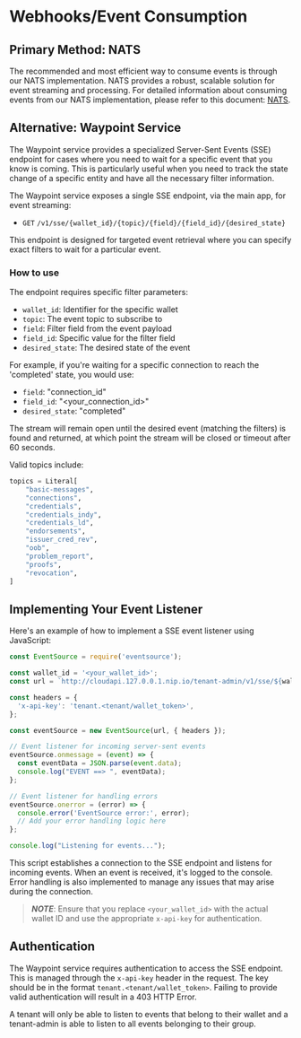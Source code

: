 # Webhooks/Event Consumption

## Primary Method: NATS

The recommended and most efficient way to consume events is through our NATS implementation. NATS provides a robust,
scalable solution for event streaming and processing. For detailed information about consuming events from our NATS implementation,
please refer to this document: [NATS](NATS.md).

## Alternative: Waypoint Service

The Waypoint service provides a specialized Server-Sent Events (SSE) endpoint for cases where you need to wait for a specific
event that you know is coming. This is particularly useful when you need to track the state change of a specific entity
and have all the necessary filter information.

The Waypoint service exposes a single SSE endpoint, via the main app, for event streaming:

- `GET` `/v1/sse/{wallet_id}/{topic}/{field}/{field_id}/{desired_state}`

This endpoint is designed for targeted event retrieval where you can specify exact filters to wait for a particular event.

### How to use

The endpoint requires specific filter parameters:

- `wallet_id`: Identifier for the specific wallet
- `topic`: The event topic to subscribe to
- `field`: Filter field from the event payload
- `field_id`: Specific value for the filter field
- `desired_state`: The desired state of the event

For example, if you're waiting for a specific connection to reach the 'completed' state, you would use:

- `field`: "connection_id"
- `field_id`: "<your_connection_id>"
- `desired_state`: "completed"

The stream will remain open until the desired event (matching the filters) is found and returned, at which point the stream
will be closed or timeout after 60 seconds.

Valid topics include:

```python
topics = Literal[
    "basic-messages",
    "connections",
    "credentials",
    "credentials_indy",
    "credentials_ld",
    "endorsements",
    "issuer_cred_rev",
    "oob",
    "problem_report",
    "proofs",
    "revocation",
]
```

## Implementing Your Event Listener

Here's an example of how to implement a SSE event listener using JavaScript:

```javascript
const EventSource = require('eventsource');

const wallet_id = '<your_wallet_id>';
const url = `http://cloudapi.127.0.0.1.nip.io/tenant-admin/v1/sse/${wallet_id}/proofs/connections/<some_id>/done`;

const headers = {
  'x-api-key': 'tenant.<tenant/wallet_token>',
};

const eventSource = new EventSource(url, { headers });

// Event listener for incoming server-sent events
eventSource.onmessage = (event) => {
  const eventData = JSON.parse(event.data);
  console.log("EVENT ==> ", eventData);
};

// Event listener for handling errors
eventSource.onerror = (error) => {
  console.error('EventSource error:', error);
  // Add your error handling logic here
};

console.log("Listening for events...");
```

This script establishes a connection to the SSE endpoint and listens for incoming events. When an event is received,
it's logged to the console. Error handling is also implemented to manage any issues that may arise during the connection.

>**_NOTE_**: Ensure that you replace `<your_wallet_id>` with the actual wallet ID and use the appropriate `x-api-key`
for authentication.

## Authentication

The Waypoint service requires authentication to access the SSE endpoint. This is managed through the `x-api-key` header
in the request. The key should be in the format `tenant.<tenant/wallet_token>`. Failing to provide valid authentication
will result in a 403 HTTP Error.

A tenant will only be able to listen to events that belong to their wallet and a tenant-admin is able to listen to all events
belonging to their group.
